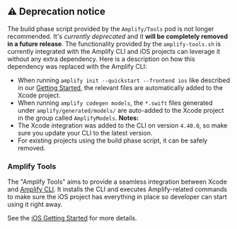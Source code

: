 ## ⚠️ Deprecation notice
The build phase script provided by the `Amplify/Tools` pod is not longer recommended. It's *currently deprecated* and it **will be completely removed in a future release**.
The functionality provided by the `amplify-tools.sh` is currently integrated with the Amplify CLI and iOS projects can leverage it without any extra dependency. Here is a description on how this dependency was replaced with the Amplify CLI:
- When running `amplify init --quickstart --frontend ios` like described in our [Getting Started](https://docs.amplify.aws/start/getting-started/setup/q/integration/ios#add-amplify-to-your-application), the relevant files are automatically added to the Xcode project.
- When running `amplify codegen models`, the `*.swift` files generated under `amplify/generated/models/` are auto-added to the Xcode project in the group called `AmplifyModels`.
**Notes:**
- The Xcode integration was added to the CLI on version `4.40.0`, so make sure you update your CLI to the latest version.
- For existing projects using the build phase script, it can be safely removed.

### Amplify Tools

The "Amplify Tools" aims to provide a seamless integration between Xcode and [Amplify CLI](https://github.com/aws-amplify/amplify-cli). It installs the CLI and executes Amplify-related commands to make sure the iOS project has everything in place so developer can start using it right away.

See the [iOS Getting Started](https://aws-amplify.github.io/docs/ios/start#step-1-configure-your-app) for more details.
